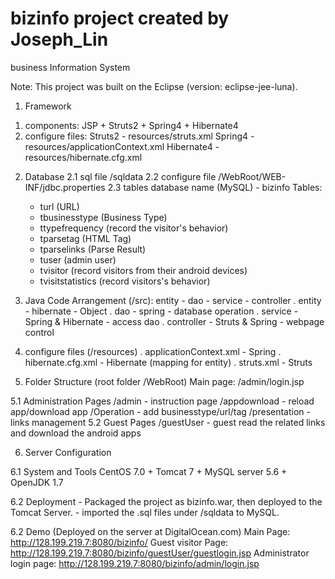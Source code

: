 # bizinfo project created by Joseph_Lin
business Information System

Note:
This project was built on the Eclipse (version: eclipse-jee-luna).

1. Framework
1) components: JSP + Struts2 + Spring4 + Hibernate4
2) configure files: Struts2 - resources/struts.xml
                    Spring4 - resources/applicationContext.xml
                    Hibernate4 - resources/hibernate.cfg.xml

2. Database
   2.1 sql file
	/sqldata
   2.2 configure file
	/WebRoot/WEB-INF/jdbc.properties
   2.3 tables
	database name (MySQL) - bizinfo
	Tables:
	- turl (URL)
	- tbusinesstype (Business Type)
	- ttypefrequency (record the visitor's behavior)
	- tparsetag (HTML Tag)
	- tparselinks (Parse Result)
	- tuser (admin user)
	- tvisitor (record visitors from their android devices)
	- tvisitstatistics (record visitors's behavior)
	
3. Java Code Arrangement (/src): entity - dao - service - controller
 . entity - hibernate - Object
 . dao - spring - database operation
 . service - Spring & Hibernate - access dao
 . controller - Struts & Spring - webpage control

4. configure files (/resources)
 . applicationContext.xml - Spring
 . hibernate.cfg.xml - Hibernate (mapping for entity)
 . struts.xml - Struts

5. Folder Structure (root folder /WebRoot)
 Main page: /admin/login.jsp
 
 5.1 Administration Pages
     /admin - instruction page
     /appdownload - reload app/download app
     /Operation - add businesstype/url/tag
     /presentation - links management
 5.2 Guest Pages
     /guestUser - guest read the related links and download the android apps

6. Server Configuration
   
  6.1 System and Tools
      CentOS 7.0 + Tomcat 7 + MySQL server 5.6 + OpenJDK 1.7

  6.2 Deployment
      - Packaged the project as bizinfo.war, then deployed to the Tomcat Server.
      - imported the .sql files under /sqldata to MySQL.

  6.2 Demo (Deployed on the server at DigitalOcean.com)
      Main Page: http://128.199.219.7:8080/bizinfo/
      Guest visitor Page: http://128.199.219.7:8080/bizinfo/guestUser/guestlogin.jsp
      Administrator login page: http://128.199.219.7:8080/bizinfo/admin/login.jsp


